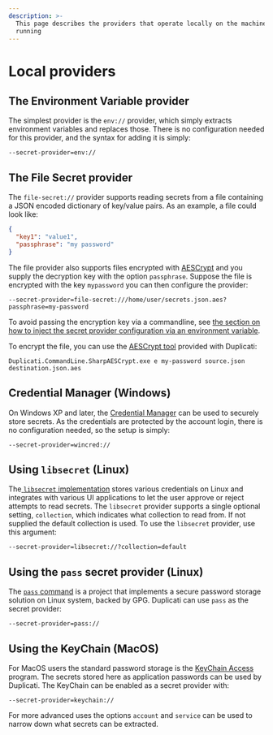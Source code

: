 ```yaml
---
description: >-
  This page describes the providers that operate locally on the machine they are
  running
---
```


# Local providers

## The Environment Variable provider

The simplest provider is the `env://` provider, which simply extracts environment variables and replaces those. There is no configuration needed for this provider, and the syntax for adding it is simply:

```
--secret-provider=env://
```

## The File Secret provider

The `file-secret://` provider supports reading secrets from a file containing a JSON encoded dictionary of key/value pairs. As an example, a file could look like:

```json
{
  "key1": "value1",
  "passphrase": "my password"
}
```

The file provider also supports files encrypted with [AESCrypt](../../using-tools/encrypting-and-decrypting-files.md) and you supply the decryption key with the option `passphrase`.  Suppose the file is encrypted with the key `mypassword` you can then configure the provider:

```
--secret-provider=file-secret:///home/user/secrets.json.aes?passphrase=my-password
```

To avoid passing the encryption key via a commandline, see [the section on how to inject the secret provider configuration via an environment variable](advanced-configurations.md#how-to-avoid-passing-credentials-on-the-commandline).&#x20;

To encrypt the file, you can use the [AESCrypt tool](../../duplicati-programs/command-line-interface-cli-1/sharpaescrypt.md) provided with Duplicati:

```
Duplicati.CommandLine.SharpAESCrypt.exe e my-password source.json destination.json.aes
```

## Credential Manager (Windows)

On Windows XP and later, the [Credential Manager](https://support.microsoft.com/en-us/windows/accessing-credential-manager-1b5c916a-6a16-889f-8581-fc16e8165ac0) can be used to securely store secrets. As the credentials are protected by the account login, there is no configuration needed, so the setup is simply:

```
--secret-provider=wincred://
```

## Using `libsecret` (Linux)

The[ `libsecret` implementation](https://gnome.pages.gitlab.gnome.org/libsecret/) stores various credentials on Linux and integrates with various UI applications to let the user approve or reject attempts to read secrets.  The `libsecret` provider supports a single optional setting, `collection`, which indicates what collection to read from. If not supplied the default collection is used. To use the `libsecret` provider, use this argument:

```
--secret-provider=libsecret://?collection=default
```

## Using the `pass` secret provider (Linux)

The [`pass` command](https://www.passwordstore.org) is a project that implements a secure password storage solution on Linux system, backed by GPG. Duplicati can use `pass` as the secret provider:

```
--secret-provider=pass://
```

## Using the KeyChain (MacOS)

For MacOS users the standard password storage is the [KeyChain Access](https://support.apple.com/lt-lt/guide/keychain-access/kyca1083/mac) program. The secrets stored here as application passwords can be used by Duplicati. The KeyChain can be enabled as a secret provider with:

```
--secret-provider=keychain://
```

For more advanced uses the options `account` and `service` can be used to narrow down what secrets can be extracted.
